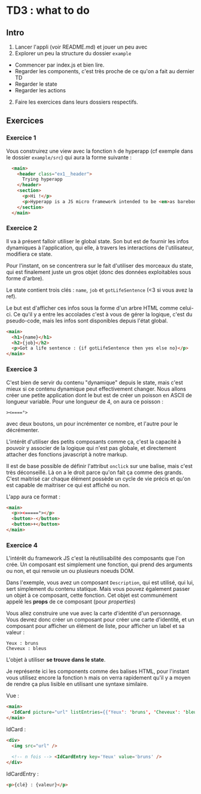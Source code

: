 # TD3 : what to do

## Intro

1. Lancer l'appli (voir README.md) et jouer un peu avec 
2. Explorer un peu la structure du dossier `example`
  - Commencer par index.js et bien lire.
  - Regarder les components, c'est très proche de ce qu'on a fait au dernier TD
  - Regarder le state
  - Regarder les actions
2. Faire les exercices dans leurs dossiers respectifs.

## Exercices

### Exercice 1

Vous construirez une view avec la fonction `h` de hyperapp (cf exemple dans le dossier `example/src`) qui aura la forme suivante : 

```html
  <main>
    <header class="ex1__header">
      Trying hyperapp
    </header>
    <section>
      <p>Hi !</p>
      <p>Hyperapp is a JS micro framework intended to be <em>as barebones as possible.</em></p>
    </section>
  </main>
```

### Exercice 2

Il va à présent falloir utiliser le global state. Son but est de fournir les infos dynamiques à l'application, qui elle, à travers les interactions de l'utilisateur, modifiera ce state.

Pour l'instant, on se concentrera sur le fait d'utiliser des morceaux du state, qui est finalement juste un gros objet (donc des données exploitables sous forme d'arbre).

Le state contient trois clés : `name`, `job` et `gotLifeSentence` (<3 si vous avez la ref).

Le but est d'afficher ces infos sous la forme d'un arbre HTML comme celui-ci. Ce qu'il y a entre les accolades c'est à vous de gérer la logique, c'est du pseudo-code, mais les infos sont disponibles depuis l'état global.
```html
<main>
  <h1>{name}</h1>
  <h2>{job}</h2>
  <p>Got a life sentence : {if gotLifeSentence then yes else no}</p>
</main>
```

### Exercice 3

C'est bien de servir du contenu "dynamique" depuis le state, mais c'est mieux si ce contenu dynamique peut effectivement changer. Nous allons créer une petite application dont le but est de créer un poisson en ASCII de longueur variable. Pour une longueur de 4, on aura ce poisson :
```
><====°>
```
avec deux boutons, un pour incrémenter ce nombre, et l'autre pour le décrémenter.

L'intérêt d'utiliser des petits composants comme ça, c'est la capacité à pouvoir y associer de la logique qui n'est pas globale, et directement attacher des fonctions javascript à notre markup.

Il est de base possible de définir l'attribut `onclick` sur une balise, mais c'est très déconseillé. Là on a le droit parce qu'on fait ça comme des grands. C'est maitrisé car chaque élément possède un cycle de vie précis et qu'on est capable de maitriser ce qui est affiché ou non.

L'app aura ce format : 
```html
<main>
  <p>><=====°></p>
  <button>-</button>
  <button>+</button>
</main>
```

### Exercice 4

L'intérêt du framework JS c'est la réutilisabilité des composants que l'on crée. Un composant est simplement une fonction, qui prend des arguments ou non, et qui renvoie un ou plusieurs noeuds DOM.

Dans l'exemple, vous avez un composant `Description`, qui est utilisé, qui lui, sert simplement du contenu statique.
Mais vous pouvez également passer un objet à ce composant, cette fonction. Cet objet est communément appelé les **props**
de ce composant (pour *properties*)

Vous allez construire une vue avec la carte d'identité d'un personnage. Vous devrez donc créer un composant pour créer une carte d'identité, et un composant pour afficher un élément de liste, pour afficher un label et sa valeur :

```
Yeux : bruns
Cheveux : bleus
```

L'objet à utiliser **se trouve dans le state**.

Je représente ici les components comme des balises HTML, pour l'instant vous utilisez encore la fonction `h` mais on verra
rapidement qu'il y a moyen de rendre ça plus lisible en utilisant une syntaxe similaire.

Vue :
```html
<main>
  <IdCard picture="url" listEntries={{'Yeux': 'bruns', 'Cheveux': 'bleus'}} />
</main>
```

IdCard : 
```html
<div>
  <img src="url" />
  
  <!-- n fois --> <IdCardEntry key='Yeux' value='bruns' />
</div>
```

IdCardEntry :
```html
<p>{clé} : {valeur}</p>
```